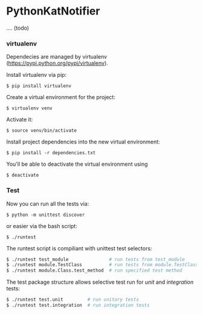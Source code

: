 # PythonKatNotifier

.... (todo)

### virtualenv

Dependecies are managed by virtualenv (https://pypi.python.org/pypi/virtualenv).

Install virtualenv via pip:
```
$ pip install virtualenv
```

Create a virtual environment for the project:
```
$ virtualenv venv
```

Activate it:
```
$ source venv/bin/activate
```

Install project dependencies into the new virtual environment:
```
$ pip install -r dependencies.txt
```

You'll be able to deactivate the virtual environment using
```
$ deactivate
```

### Test

Now you can run all the tests via:
```
$ python -m unittest discover
```
or easier via the bash script:
```
$ ./runtest
```
The runtest script is compiliant with unittest test selectors:
```bash
$ ./runtest test_module               # run tests from test_module
$ ./runtest module.TestClass          # run tests from module.TestClass
$ ./runtest module.Class.test_method  # run specified test method
```
The test package structure allows selective test run for *unit* and *integration* tests:
```bash
$ ./runtest test.unit         # run unitary tests
$ ./runtest test.integration  # run integration tests
```
